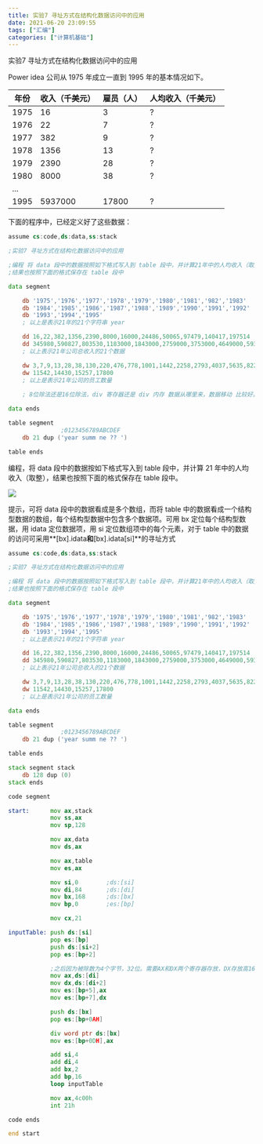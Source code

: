 ```yaml
---
title: 实验7 寻址方式在结构化数据访问中的应用
date: 2021-06-20 23:09:55
tags: ["汇编"]
categories: ["计算机基础"]
---
```


实验7 寻址方式在结构化数据访问中的应用

Power idea 公司从 1975 年成立一直到 1995 年的基本情况如下。

| 年份 | 收入（千美元） | 雇员（人） | 人均收入（千美元） |
| ---- | -------------- | ---------- | ------------------ |
| 1975 | 16             | 3          | ?                  |
| 1976 | 22             | 7          | ?                  |
| 1977 | 382            | 9          | ?                  |
| 1978 | 1356           | 13         | ?                  |
| 1979 | 2390           | 28         | ?                  |
| 1980 | 8000           | 38         | ?                  |
| ...  |                |            |                    |
| 1995 | 5937000        | 17800      | ?                  |

<!--more-->

下面的程序中，已经定义好了这些数据：

```asm
assume cs:code,ds:data,ss:stack

;实验7 寻址方式在结构化数据访问中的应用

;编程 将 data 段中的数据按照如下格式写入到 table 段中，并计算21年中的人均收入（取整）
;结果也按照下面的格式保存在 table 段中

data segment

    db '1975','1976','1977','1978','1979','1980','1981','982','1983'
    db '1984','1985','1986','1987','1988','1989','1990','1991','1992'
    db '1993','1994','1995'
    ; 以上是表示21年的21个字符串 year

    dd 16,22,382,1356,2390,8000,16000,24486,50065,97479,140417,197514
    dd 345980,590827,803530,1183000,1843000,2759000,3753000,4649000,5937000
    ; 以上表示21年公司总收入的21个数据

    dw 3,7,9,13,28,38,130,220,476,778,1001,1442,2258,2793,4037,5635,8226
    dw 11542,14430,15257,17800
    ; 以上是表示21年公司的员工数量
    
    ; 8位除法还是16位除法，div 寄存器还是 div 内存 数据从哪里来，数据移动 比较好。通过栈比较好，还是通过寄存器比较好

data ends

table segment
               ;0123456789ABCDEF
    db 21 dup ('year summ ne ?? ')

table ends

```

编程，将 data 段中的数据按如下格式写入到 table 段中，并计算 21 年中的人均收入（取整），结果也按照下面的格式保存在 table 段中。

![](1.png)

提示，可将 data 段中的数据看成是多个数组，而将 table 中的数据看成一个结构型数据的数组，每个结构型数据中包含多个数据项。可用 bx 定位每个结构型数据，用 idata 定位数据项，用 si 定位数组项中的每个元素，对于 table 中的数据的访问可采用**[bx].idata**和**[bx].idata[si]**的寻址方式

```asm
assume cs:code,ds:data,ss:stack

;实验7 寻址方式在结构化数据访问中的应用

;编程 将 data 段中的数据按照如下格式写入到 table 段中，并计算21年中的人均收入（取整）
;结果也按照下面的格式保存在 table 段中

data segment

    db '1975','1976','1977','1978','1979','1980','1981','982','1983'
    db '1984','1985','1986','1987','1988','1989','1990','1991','1992'
    db '1993','1994','1995'
    ; 以上是表示21年的21个字符串 year

    dd 16,22,382,1356,2390,8000,16000,24486,50065,97479,140417,197514
    dd 345980,590827,803530,1183000,1843000,2759000,3753000,4649000,5937000
    ; 以上表示21年公司总收入的21个数据

    dw 3,7,9,13,28,38,130,220,476,778,1001,1442,2258,2793,4037,5635,8226
    dw 11542,14430,15257,17800
    ; 以上是表示21年公司的员工数量

data ends

table segment
               ;0123456789ABCDEF
    db 21 dup ('year summ ne ?? ')

table ends

stack segment stack
    db 128 dup (0)
stack ends

code segment

start:      mov ax,stack
            mov ss,ax
            mov sp,128

            mov ax,data
            mov ds,ax

            mov ax,table
            mov es,ax

            mov si,0        ;ds:[si]
            mov di,84       ;ds:[di]
            mov bx,168      ;ds:[bx]
            mov bp,0        ;es:[bp]

            mov cx,21

inputTable: push ds:[si]
            pop es:[bp]
            push ds:[si+2]
            pop es:[bp+2]

            ;之后因为被除数为4个字节，32位。需要AX和DX两个寄存器存放，DX存放高16位，AX存放低16位
            mov ax,ds:[di]
            mov dx,ds:[di+2]
            mov es:[bp+5],ax
            mov es:[bp+7],dx

            push ds:[bx]
            pop es:[bp+0AH]

            div word ptr ds:[bx]
            mov es:[bp+0DH],ax

            add si,4
            add di,4
            add bx,2
            add bp,16
            loop inputTable

            mov ax,4c00h
            int 21h

code ends

end start
```